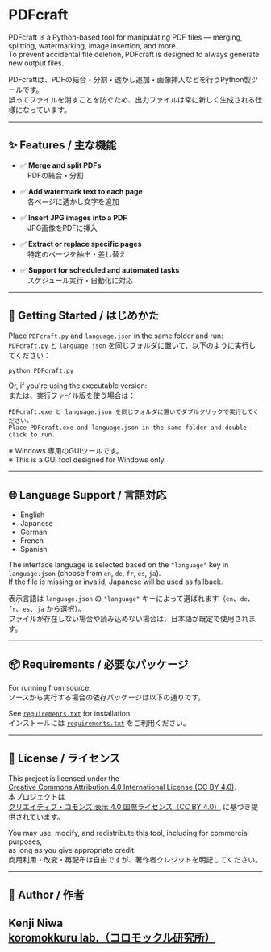 # PDFcraft  
PDFcraft is a Python-based tool for manipulating PDF files — merging, splitting, watermarking, image insertion, and more.  
To prevent accidental file deletion, PDFcraft is designed to always generate new output files.  

PDFcraftは、PDFの結合・分割・透かし追加・画像挿入などを行うPython製ツールです。  
誤ってファイルを消すことを防ぐため、出力ファイルは常に新しく生成される仕様になっています。

---

## ✨ Features / 主な機能

- ✅ **Merge and split PDFs**  
　PDFの結合・分割

- ✅ **Add watermark text to each page**  
　各ページに透かし文字を追加

- ✅ **Insert JPG images into a PDF**  
　JPG画像をPDFに挿入

- ✅ **Extract or replace specific pages**  
　特定のページを抽出・差し替え

- ✅ **Support for scheduled and automated tasks**  
　スケジュール実行・自動化に対応

---

## 🚀 Getting Started / はじめかた

Place `PDFcraft.py` and `language.json` in the same folder and run:  
`PDFcraft.py` と `language.json` を同じフォルダに置いて、以下のように実行してください：

```bash
python PDFcraft.py
```

Or, if you're using the executable version:  
または、実行ファイル版を使う場合は：

```text
PDFcraft.exe と language.json を同じフォルダに置いてダブルクリックで実行してください。  
Place PDFcraft.exe and language.json in the same folder and double-click to run.
```

※ Windows 専用のGUIツールです。  
※ This is a GUI tool designed for Windows only.

---

## 🌐 Language Support / 言語対応

- English
- Japanese
- German
- French
- Spanish

The interface language is selected based on the `"language"` key in `language.json` (choose from `en`, `de`, `fr`, `es`, `ja`).  
If the file is missing or invalid, Japanese will be used as fallback.

表示言語は `language.json` の `"language"` キーによって選ばれます（`en`、`de`、`fr`、`es`、`ja` から選択）。  
ファイルが存在しない場合や読み込めない場合は、日本語が既定で使用されます。

---

## 📦 Requirements / 必要なパッケージ

For running from source:  
ソースから実行する場合の依存パッケージは以下の通りです。

See [`requirements.txt`](./requirements.txt) for installation.  
インストールには [`requirements.txt`](./requirements.txt) をご利用ください。

---

## 📜 License / ライセンス

This project is licensed under the  
[Creative Commons Attribution 4.0 International License (CC BY 4.0)](https://creativecommons.org/licenses/by/4.0/).  
本プロジェクトは  
[クリエイティブ・コモンズ 表示 4.0 国際ライセンス（CC BY 4.0）](https://creativecommons.org/licenses/by/4.0/) に基づき提供されています。

You may use, modify, and redistribute this tool, including for commercial purposes,  
as long as you give appropriate credit.  
商用利用・改変・再配布は自由ですが、著作者クレジットを明記してください。

---

## 👤 Author / 作者

**Kenji Niwa**  
[**koromokkuru lab.（コロモックル研究所）**](http://netyama.sakura.ne.jp/db/db.cgi?folder=kuruma)
---
